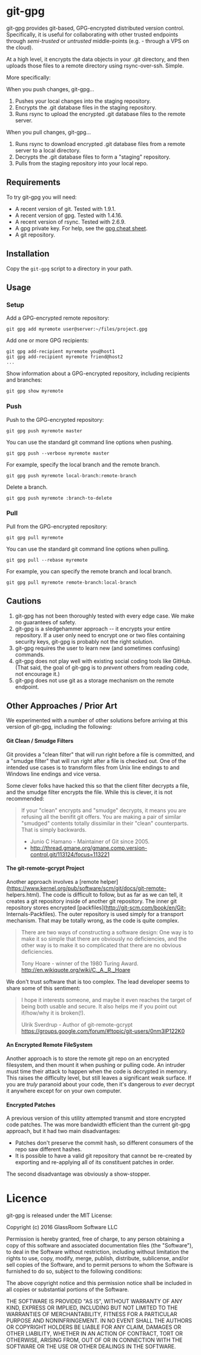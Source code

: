 # git-gpg

git-gpg provides git-based, GPG-encrypted distributed version control. Specifically, it is useful for collaborating with other trusted endpoints through *semi-trusted* or *untrusted* middle-points (e.g. - through a VPS on the cloud).

At a high level, it encrypts the data objects in your .git directory, and then uploads those files to a remote directory using rsync-over-ssh. Simple.

More specifically:

When you push changes, git-gpg...

1. Pushes your local changes into the staging repository.
2. Encrypts the .git database files in the staging repository.
3. Runs rsync to upload the encrypted .git database files to the remote server.

When you pull changes, git-gpg...

1. Runs rsync to download encrypted .git database files from a remote server to a local directory.
2. Decrypts the .git database files to form a "staging" repository.
3. Pulls from the staging repository into your local repo.

## Requirements

To try git-gpg you will need:

+ A recent version of git. Tested with 1.9.1.
+ A recent version of gpg. Tested with 1.4.16.
+ A recent version of rsync. Tested with 2.6.9.
+ A gpg private key. For help, see the [gpg cheat sheet](http://irtfweb.ifa.hawaii.edu/~lockhart/gpg/gpg-cs.html).
+ A git repository.

## Installation

Copy the `git-gpg` script to a directory in your path.

## Usage

### Setup

Add a GPG-encrypted remote repository:

    git gpg add myremote user@server:~/files/project.gpg

Add one or more GPG recipients:

    git gpg add-recipient myremote you@host1
    git gpg add-recipient myremote friend@host2
    ...

Show information about a GPG-encrypted repository, including recipients and branches:

    git gpg show myremote

### Push

Push to the GPG-encrypted repository:

    git gpg push myremote master

You can use the standard git command line options when pushing.

    git gpg push --verbose myremote master

For example, specify the local branch and the remote branch.

    git gpg push myremote local-branch:remote-branch

Delete a branch.

    git gpg push myremote :branch-to-delete

### Pull

Pull from the GPG-encrypted repository:

    git gpg pull myremote

You can use the standard git command line options when pulling.

    git gpg pull --rebase myremote

For example, you can specify the remote branch and local branch.

    git gpg pull myremote remote-branch:local-branch

## Cautions

1. git-gpg has not been thoroughly tested with every edge case. We make no guarantees of safety.
2. git-gpg is a sledgehammer approach -- it encrypts your entire repository. If a user only need to encrypt one or two files containing security keys, git-gpg is probably not the right solution.
3. git-gpg requires the user to learn new (and sometimes confusing) commands.
4. git-gpg does not play well with existing social coding tools like GitHub. (That said, the goal of git-gpg is to *prevent* others from reading code, not encourage it.)
5. git-gpg does not use git as a storage mechanism on the remote endpoint.

## Other Approaches / Prior Art

We experimented with a number of other solutions before arriving at this
version of git-gpg, including the following:

#### Git Clean / Smudge Filters

Git provides a "clean filter" that will run right before a file is committed,
and a "smudge filter" that will run right after a file is checked out. One of
the intended use cases is to transform files from Unix line endings to and
Windows line endings and vice versa.

Some clever folks have hacked this so that the client filter decrypts a file,
and the smudge filter encrypts the file. While this is clever, it is not
recommended:

> If your "clean" encrypts and "smudge" decrypts, it means you are refusing
> all the benifit git offers.  You are making a pair of similar "smudged"
> contents totally dissimilar in their "clean" counterparts.  That is simply
> backwards.
>
> - Junio C Hamano - Maintainer of Git since 2005.
> - <http://thread.gmane.org/gmane.comp.version-control.git/113124/focus=113221>

#### The git-remote-gcrypt Project

Another approach involves a [remote
helper](https://www.kernel.org/pub/software/scm/git/docs/git-remote-
helpers.html). The code is difficult to follow, but as far as we can tell, it
creates a git repository inside of another git repository. The inner git
repository stores encrypted [packfiles](http://git-scm.com/book/en/Git-
Internals-Packfiles). The outer repository is used simply for a transport
mechanism. That may be totally wrong, as the code is quite complex.

> There are two ways of constructing a software design: One way is to make it so
> simple that there are obviously no deficiencies, and the other way is to make
> it so complicated that there are no obvious deficiencies.
>
> Tony Hoare - winner of the 1980 Turing Award.
> <http://en.wikiquote.org/wiki/C._A._R._Hoare>

We don't trust software that is too complex. The lead developer seems to share
some of this sentiment:

> I hope it interests someone, and maybe it even reaches the target of
> being both usable and secure. It also helps me if you point out
> if/how/why it is broken(!).
>
> Ulrik Sverdrup - Author of git-remote-gcrypt
> https://groups.google.com/forum/#!topic/git-users/0nm3lP122K0

#### An Encrypted Remote FileSystem

Another approach is to store the remote git repo on an encrypted filesystem,
and then mount it when pushing or pulling code. An intruder must time their
attack to happen when the code is decrypted in memory. This raises the
difficulty level, but still leaves a significant weak surface. If you are
*truly* paranoid about your code, then it's dangerous to *ever* decrypt it
anywhere except for on your own computer.

#### Encrypted Patches

A previous version of this utility attempted transmit and store
encrypted code patches. The was more bandwidth efficient than the
current git-gpg approach, but it had two main disadvantages:

+ Patches don't preserve the commit hash, so different consumers of the repo saw different hashes.
+ It is possible to have a valid git repository that cannot be re-created by exporting and re-applying all of its constituent patches in order.

The second disadvantage was obviously a show-stopper.

# Licence

git-gpg is released under the MIT License:

Copyright (c) 2016 GlassRoom Software LLC

Permission is hereby granted, free of charge, to any person obtaining a copy of this software and associated documentation files (the "Software"), to deal in the Software without restriction, including without limitation the rights to use, copy, modify, merge, publish, distribute, sublicense, and/or sell copies of the Software, and to permit persons to whom the Software is furnished to do so, subject to the following conditions:

The above copyright notice and this permission notice shall be included in all copies or substantial portions of the Software.

THE SOFTWARE IS PROVIDED "AS IS", WITHOUT WARRANTY OF ANY KIND, EXPRESS OR IMPLIED, INCLUDING BUT NOT LIMITED TO THE WARRANTIES OF MERCHANTABILITY, FITNESS FOR A PARTICULAR PURPOSE AND NONINFRINGEMENT. IN NO EVENT SHALL THE AUTHORS OR COPYRIGHT HOLDERS BE LIABLE FOR ANY CLAIM, DAMAGES OR OTHER LIABILITY, WHETHER IN AN ACTION OF CONTRACT, TORT OR OTHERWISE, ARISING FROM, OUT OF OR IN CONNECTION WITH THE SOFTWARE OR THE USE OR OTHER DEALINGS IN THE SOFTWARE.
